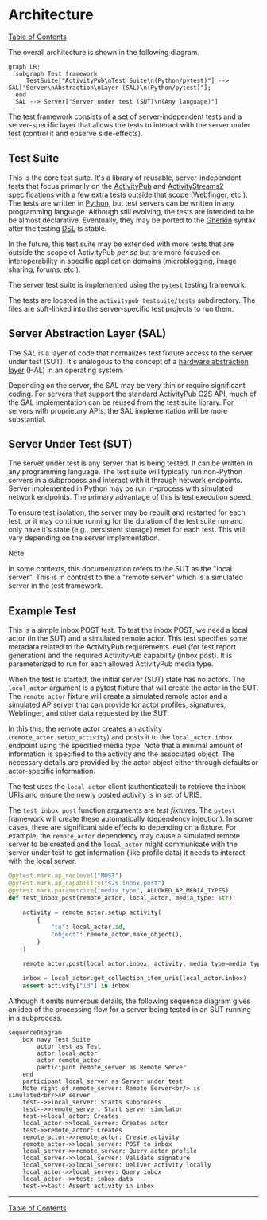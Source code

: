 # Architecture

[Table of Contents](toc.md)

The overall architecture is shown in the following diagram.

```mermaid
graph LR;
  subgraph Test framework
     TestSuite["ActivityPub\nTest Suite\n(Python/pytest)"] --> SAL["Server\nAbstraction\nLayer (SAL)\n(Python/pytest)"];
  end
  SAL --> Server["Server under test (SUT)\n(Any language)"]
```

The test framework consists of a set of server-independent tests and a server-specific layer that allows the tests to interact with the server under test (control it and observe side-effects).
## Test Suite

This is the core test suite. It's a library of reusable, server-independent tests that focus primarily on the [ActivityPub](https://www.w3.org/TR/activitypub/) and [ActivityStreams2](https://www.w3.org/TR/activitystreams-core/#object) specifications with a few extra tests outside that scope ([Webfinger](https://en.wikipedia.org/wiki/WebFinger), etc.). The tests are written in [Python](https://www.python.org/), but test servers can be written in any programming language. Although still evolving, the tests are intended to be be almost declarative. Eventually, they may be ported to the [Gherkin](https://cucumber.io/docs/gherkin/) syntax after the testing [DSL](https://en.wikipedia.org/wiki/Domain-specific_language) is stable.

In the future, this test suite may be extended with more tests that are outside the scope of ActivityPub *per se* but are more focused on interoperability in specific application domains (microblogging, image sharing, forums, etc.).

The server test suite is implemented using the [`pytest`](https://docs.pytest.org/) testing framework.

The tests are located in the `activitypub_testsuite/tests` subdirectory. The files are soft-linked into the server-specific test projects to run them.
## Server Abstraction Layer (SAL)

The *SAL* is a layer of code that normalizes test fixture access to the server under test (SUT). It's analogous to the concept of a [hardware abstraction layer](https://en.wikipedia.org/wiki/Hardware_abstraction) (HAL) in an operating system.

Depending on the server, the SAL may be very thin or require significant coding. For servers that support the standard ActivityPub C2S API, much of the SAL implementation can be reused from the test suite library. For servers with proprietary APIs, the SAL implementation will be more substantial.

## Server Under Test (SUT)

The server under test is any server that is being tested. It can be written in any programming language. The test suite will typically run non-Python servers in a subprocess and interact with it through network endpoints. Server implemented in Python may be run in-process with simulated network endpoints. The primary advantage of this is test execution speed.

To ensure test isolation, the server may be rebuilt and restarted for each test, or it may continue running for the duration of the test suite run and only have it's state (e.g., persistent storage) reset for each test. This will vary depending on the server implementation.

> [!NOTE]
> In some contexts, this documentation refers to the SUT as the "local server". This is in contrast to the a "remote server" which is a simulated server in the test framework.

## Example Test

This is a simple inbox POST test. To test the inbox POST, we need a local actor (in the SUT) and a simulated remote actor. This test specifies some metadata related to the ActivityPub requirements level (for test report generation) and the required ActivityPub capability (inbox post). It is parameterized to run for each allowed ActivityPub media type.

When the test is started, the initial server (SUT) state has no actors. The `local_actor` argument is a pytest fixture that will create the actor in the SUT. The `remote_actor` fixture will create a simulated remote actor and a simulated AP server that can provide for actor profiles, signatures, Webfinger, and other data requested by the SUT.

In this this, the remote actor creates an activity (`remote_actor.setup_activity`) and posts it to the `local_actor.inbox` endpoint using the specified media type. Note that a minimal amount of information is specified to the activity and the associated object. The necessary details are provided by the actor object either through defaults or actor-specific information.

The test uses the `local_actor` client (authenticated) to retrieve the inbox URIs and ensure the newly posted activity is in set of URIS.

The `test_inbox_post` function arguments are *test fixtures*. The `pytest` framework will create these automatically (dependency injection). In some cases, there are significant side effects to depending on a fixture. For example, the `remote_actor` dependency may cause a simulated remote server to be created and the `local_actor` might communicate with the server under test to get information (like profile data) it needs to interact with the local server.


```python
@pytest.mark.ap_reqlevel("MUST")
@pytest.mark.ap_capability("s2s.inbox.post")
@pytest.mark.parametrize("media_type", ALLOWED_AP_MEDIA_TYPES)
def test_inbox_post(remote_actor, local_actor, media_type: str):

    activity = remote_actor.setup_activity(
        {
            "to": local_actor.id,
            "object": remote_actor.make_object(),
        }
    )

    remote_actor.post(local_actor.inbox, activity, media_type=media_type)

    inbox = local_actor.get_collection_item_uris(local_actor.inbox)
    assert activity["id"] in inbox
```

Although it omits numerous details, the following sequence diagram gives an idea of the processing flow for a server being tested in an SUT running in a subprocess.

```mermaid
sequenceDiagram
    box navy Test Suite
        actor test as Test
        actor local_actor
        actor remote_actor
        participant remote_server as Remote Server
    end
    participant local_server as Server under test
    Note right of remote_server: Remote Server<br/> is simulated<br/>AP server
    test-->>local_server: Starts subprocess
    test-->>remote_server: Start server simulator
    test->>local_actor: Creates
    local_actor->>local_server: Creates actor
    test->>remote_actor: Creates
    remote_actor->>remote_actor: Create activity
    remote_actor->>local_server: POST to inbox
    local_server->>remote_server: Query actor profile
    local_server->>local_server: Validate signature
    local_server->>local_server: Deliver activity locally
    local_actor->>local_server: Query inbox
    local_actor-->>test: inbox data
    test->>test: Assert activity in inbox
```
----
[Table of Contents](toc.md)
